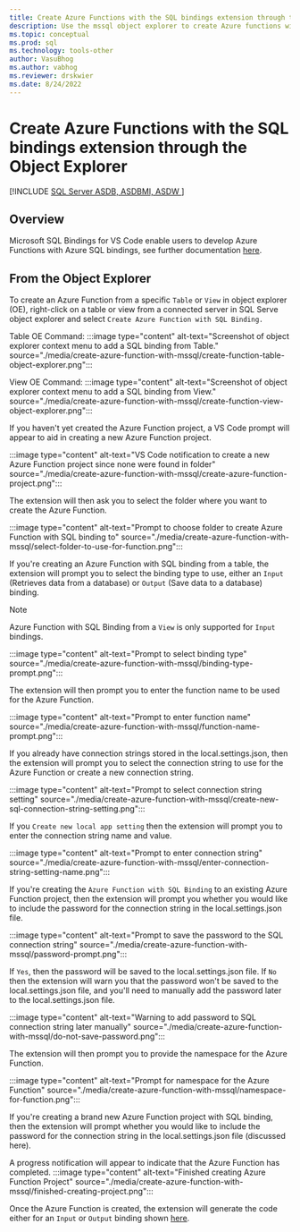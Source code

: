 ```yaml
---
title: Create Azure Functions with the SQL bindings extension through the Object Explorer for Visual Studio Code 
description: Use the mssql object explorer to create Azure functions with SQL bindings in Visual Studio Code.
ms.topic: conceptual
ms.prod: sql
ms.technology: tools-other
author: VasuBhog
ms.author: vabhog
ms.reviewer: drskwier
ms.date: 8/24/2022
---
```


# Create Azure Functions with the SQL bindings extension through the Object Explorer

[!INCLUDE [SQL Server ASDB, ASDBMI, ASDW ](../../includes/applies-to-version/sql-asdb-asdbmi-asa.md)]

## Overview 
Microsoft SQL Bindings for VS Code enable users to develop Azure Functions with Azure SQL bindings,
see further documentation [here](create-azure-function-with-mssql.md).

## From the Object Explorer 
To create an Azure Function from a specific `Table` or `View` in object explorer (OE), right-click on a table or view from a connected server in SQL Serve object explorer and select `Create Azure Function with SQL Binding.` 

Table OE Command:
:::image type="content" alt-text="Screenshot of object explorer context menu to add a SQL binding from Table." source="./media/create-azure-function-with-mssql/create-function-table-object-explorer.png":::

View OE Command:
:::image type="content" alt-text="Screenshot of object explorer context menu to add a SQL binding from View." source="./media/create-azure-function-with-mssql/create-function-view-object-explorer.png":::

If you haven't yet created the Azure Function project, a VS Code prompt will appear to aid in creating a new Azure Function project.

:::image type="content" alt-text="VS Code notification to create a new Azure Function project since none were found in folder" source="./media/create-azure-function-with-mssql/create-azure-function-project.png":::

The extension will then ask you to select the folder where you want to create the Azure Function.

:::image type="content" alt-text="Prompt to choose folder to create Azure Function with SQL binding to" source="./media/create-azure-function-with-mssql/select-folder-to-use-for-function.png":::

If you're creating an Azure Function with SQL binding from a table, the extension will prompt you to select the binding type to use, either an `Input` (Retrieves data from a database) or `Output` (Save data to a database) binding.

> [!NOTE]
> Azure Function with SQL Binding from a `View` is only supported for `Input` bindings.

:::image type="content" alt-text="Prompt to select binding type" source="./media/create-azure-function-with-mssql/binding-type-prompt.png":::

The extension will then prompt you to enter the function name to be used for the Azure Function.

:::image type="content" alt-text="Prompt to enter function name" source="./media/create-azure-function-with-mssql/function-name-prompt.png":::

If you already have connection strings stored in the local.settings.json, then the extension will prompt you to select the connection string to use for the Azure Function or create a new connection string.

:::image type="content" alt-text="Prompt to select connection string setting" source="./media/create-azure-function-with-mssql/create-new-sql-connection-string-setting.png":::

If you `Create new local app setting` then the extension will prompt you to enter the connection string name and value.

:::image type="content" alt-text="Prompt to enter connection string" source="./media/create-azure-function-with-mssql/enter-connection-string-setting-name.png":::

If you're creating the `Azure Function with SQL Binding` to an existing Azure Function project, then the extension will prompt you whether you would like to include the password for the connection string in the local.settings.json file.

:::image type="content" alt-text="Prompt to save the password to the SQL connection string" source="./media/create-azure-function-with-mssql/password-prompt.png":::

If `Yes`, then the password will be saved to the local.settings.json file. If `No` then the extension will warn you that the password won't be saved to the local.settings.json file, and you'll need to manually add the password later to the local.settings.json file.

:::image type="content" alt-text="Warning to add password to SQL connection string later manually" source="./media/create-azure-function-with-mssql/do-not-save-password.png":::

The extension will then prompt you to provide the namespace for the Azure Function. 

:::image type="content" alt-text="Prompt for namespace for the Azure Function" source="./media/create-azure-function-with-mssql/namespace-for-function.png":::

If you're creating a brand new Azure Function project with SQL binding, then the extension will prompt whether you would like to include the password for the connection string in the local.settings.json file (discussed here).

A progress notification will appear to indicate that the Azure Function has completed.
:::image type="content" alt-text="Finished creating Azure Function Project" source="./media/create-azure-function-with-mssql/finished-creating-project.png":::

Once the Azure Function is created, the extension will generate the code either for an `Input` or `Output` binding shown [here](create-azure-function-with-mssql.md#generated-code-for-azure-functions-with-sql-bindings).
